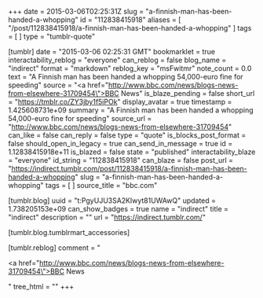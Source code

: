 +++
date = 2015-03-06T02:25:31Z
slug = "a-finnish-man-has-been-handed-a-whopping"
id = "112838415918"
aliases = [ "/post/112838415918/a-finnish-man-has-been-handed-a-whopping" ]
tags = [ ]
type = "tumblr-quote"

[tumblr]
date = "2015-03-06 02:25:31 GMT"
bookmarklet = true
interactability_reblog = "everyone"
can_reblog = false
blog_name = "indirect"
format = "markdown"
reblog_key = "msFwitmr"
note_count = 0.0
text = "A Finnish man has been handed a whopping 54,000-euro fine for speeding"
source = "<a href=\"http://www.bbc.com/news/blogs-news-from-elsewhere-31709454\">BBC News</a>"
is_blaze_pending = false
short_url = "https://tmblr.co/ZY3jby1f5iPOk"
display_avatar = true
timestamp = 1.425608731e+09
summary = "A Finnish man has been handed a whopping 54,000-euro fine for speeding"
source_url = "http://www.bbc.com/news/blogs-news-from-elsewhere-31709454"
can_like = false
can_reply = false
type = "quote"
is_blocks_post_format = false
should_open_in_legacy = true
can_send_in_message = true
id = 1.12838415918e+11
is_blazed = false
state = "published"
interactability_blaze = "everyone"
id_string = "112838415918"
can_blaze = false
post_url = "https://indirect.tumblr.com/post/112838415918/a-finnish-man-has-been-handed-a-whopping"
slug = "a-finnish-man-has-been-handed-a-whopping"
tags = [ ]
source_title = "bbc.com"

[tumblr.blog]
uuid = "t:PgyUJU3SA2Klwyt81UWAwQ"
updated = 1.738205153e+09
can_show_badges = true
name = "indirect"
title = "indirect"
description = ""
url = "https://indirect.tumblr.com/"

[tumblr.blog.tumblrmart_accessories]

[tumblr.reblog]
comment = "<p><a href=\"http://www.bbc.com/news/blogs-news-from-elsewhere-31709454\">BBC News</a></p>"
tree_html = ""
+++
